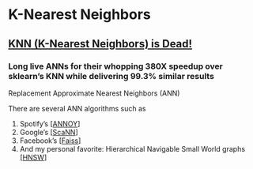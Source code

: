 # K-Nearest Neighbors





### 

## [KNN \(K-Nearest Neighbors\) is Dead!](https://medium.com/towards-artificial-intelligence/knn-k-nearest-neighbors-is-dead-fc16507eb3e) <a id="db10"></a>

### Long live ANNs for their whopping 380X speedup over sklearn’s KNN while delivering 99.3% similar results <a id="5fcf"></a>

Replacement  Approximate Nearest Neighbors \(ANN\)

 There are several ANN algorithms such as

1. Spotify’s \[[ANNOY](https://github.com/spotify/annoy)\]
2. Google’s \[[ScaNN](https://github.com/google-research/google-research/tree/master/scann)\]
3. Facebook’s \[[Faiss](https://github.com/facebookresearch/faiss)\]
4. And my personal favorite: Hierarchical Navigable Small World graphs \[[HNSW](https://github.com/nmslib/hnswlib)\]


